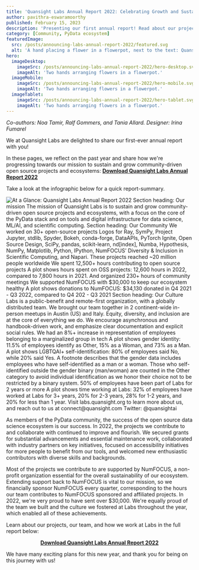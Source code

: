 ```yaml
---
title: 'Quansight Labs Annual Report 2022: Celebrating Growth and Sustainability in Open Source'
author: pavithra-eswaramoorthy
published: February 15, 2023
description: 'Presenting our first annual report! Read about our project achievements, community initiatives, and work culture.'
category: [Community, PyData ecosystem]
featuredImage:
  src: /posts/announcing-labs-annual-report-2022/featured.svg
  alt: 'A hand placing a flower in a flowerpot, next to the text: Quansight Labs 2022 Annual Report'
hero:
  imageDesktop:
    imageSrc: /posts/announcing-labs-annual-report-2022/hero-desktop.svg
    imageAlt: 'Two hands arranging flowers in a flowerpot.'
  imageMobile:
    imageSrc: /posts/announcing-labs-annual-report-2022/hero-mobile.svg
    imageAlt: 'Two hands arranging flowers in a flowerpot.'
  imageTablet:
    imageSrc: /posts/announcing-labs-annual-report-2022/hero-tablet.svg
    imageAlt: 'Two hands arranging flowers in a flowerpot.'
---
```


_Co-authors: Noa Tamir, Ralf Gommers, and Tania Allard._
_Designer: Irina Fumarel_

We at Quansight Labs are delighted to share our first-ever annual report with you!

In these pages, we reflect on the past year and share how we're progressing towards our mission to sustain and grow community-driven open source projects and ecosystems:
<a href="/annual-reports/quansight-labs-annual-report-2022.pdf?utm_campaign=labs-report-2022-launch&utm_medium=website&utm_source=labs-blog&utm_content=&utm_term="><b>Download Quansight Labs Annual Report 2022</b></a>

Take a look at the infographic below for a quick report-summary.

<img
  src="/posts/announcing-labs-annual-report-2022/annual-report-infographic.jpg"
  alt="At a Glance: Quansight Labs Annual Report 2022
  Section heading: Our mission
  The mission of Quansight Labs is to sustain and grow community-driven open source projects and ecosystems, with a focus on the core of the PyData stack and on tools and digital infrastructure for data science, ML/AI, and scientific computing.
  Section heading: Our Community
  We worked on 30+ open-source projects
  Logos for Ray, SymPy, Project Jupyter, stdlib, Spyder, Bokeh, conda-forge, DataAPIs, PyTorch Ignite, Open Source Design, SciPy, pandas, scikit-learn, nd[index], Numba, Hypothesis, NumPy, Matplotlib, Python, IPython, NumFOCUS’ Diversity & Inclusion in Scientific Computing, and Napari.
  These projects reached ~20 million people worldwide
  We spent 12,500+ hours contributing to open source projects
  A plot shows hours spent on OSS projects: 12,600 hours in 2022, compared to 7,800 hours in 2021.
  And organized 230+ hours of community meetings
  We supported NumFOCUS with $30,000 to keep our ecosystem healthy
  A plot shows donations to NumFOCUS: $34,130 donated in Q4 2021 - Q3 2022, compared to Q4 202 - Q3 2021
  Section heading: Our Culture
  Labs is a public-benefit and remote-first organization, with a globally distributed team.
  We brought our team together in 2 continent-wide in-person meetups in Austin (US) and Italy.
  Equity, diversity, and inclusion are at the core of everything we do.
  We encourage asynchronous and handbook-driven work, and emphasize clear documentation and explicit social rules.
  We had an 8%+ increase in representation of employees belonging to a marginalized group in tech
  A plot shows gender identity: 11.5% of employees identify as Other, 15% as a Woman, and 73% as a Man.
  A plot shows LGBTQAI+ self-identification: 80% of employees said No, while 20% said Yes.
  A footnote describes that the gender data includes employees who have self-identified as a man or a woman. Those who self-identified outside the gender binary (man/woman)  are counted in the Other category to avoid individual identification as we honor their choice not to be restricted by a binary system.
  50% of employees have been part of Labs for 2 years or more
  A plot shows time working at Labs: 32% of employees have worked at Labs for 3+ years, 20% for 2-3 years, 28% for 1-2 years, and 20% for less than 1 year.
  Visit labs.quansight.org to learn more about us, and reach out to us at connect@quansight.com
  Twitter: @quansightai"
/>

As members of the PyData community, the success of the open source data science ecosystem is our success. In 2022, the projects we contribute to and collaborate with continued to improve and flourish. We secured grants for substantial advancements and essential maintenance work, collaborated with industry partners on key initiatives, focused on accessibility initiatives for more people to benefit from our tools, and welcomed new enthusiastic contributors with diverse skills and backgrounds.

Most of the projects we contribute to are supported by NumFOCUS, a non-profit organization essential for the overall sustainability of our ecosystem. Extending support back to NumFOCUS is vital to our mission, so we financially sponsor NumFOCUS every quarter, corresponding to the hours our team contributes to NumFOCUS sponsored and affiliated projects. In 2022, we're very proud to have sent over $30,000. We're equally proud of the team we built and the culture we fostered at Labs throughout the year, which enabled all of these achievements.

Learn about our projects, our team, and how we work at Labs in the full report below:

<p align="center">
  <a href="/annual-reports/quansight-labs-annual-report-2022.pdf?utm_campaign=labs-report-2022-launch&utm_medium=website&utm_source=labs-blog&utm_content=&utm_term=">
    <b>Download Quansight Labs Annual Report 2022</b>
  </a>
</p>

We have many exciting plans for this new year, and thank you for being on this journey with us!

